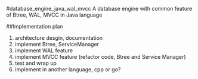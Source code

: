 #database_engine_java_wal_mvcc
A database engine with common feature of Btree, WAL, MVCC in Java language

##Implementation plan


1. architecture desgin, documentation
2. implement Btree, ServiceManager
3. implement WAL feature
4. implement MVCC feature (refactor code, Btree and Service Manager)
5. test and wrap up
6. implement in another language,  cpp or go?
